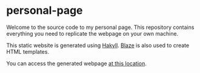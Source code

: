 # personal-page

Welcome to the source code to my personal page. This repository contains everything you need to replicate the webpage on your own machine. 

This static website is generated using [Hakyll](https://jaspervdj.be/hakyll/). [Blaze](https://jaspervdj.be/blaze/) is also used to create HTML templates.

You can access the generated webpage [at this location](http://www.physics.mcgill.ca/~decotret).